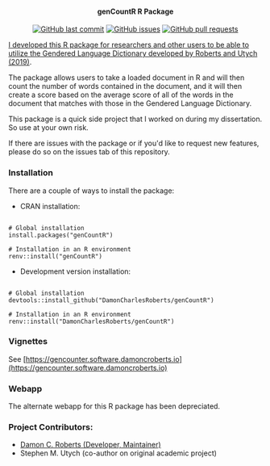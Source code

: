 <h4 align="center">genCountR R Package</h4>
<p align="center">
    <a href="https://github.com/DamonCharlesRoberts/genCountR/commits/main">
    <img src="https://img.shields.io/github/last-commit/DamonCharlesRoberts/genCountR.svg?style=flat-square&logo=github&logoColor=white"
         alt="GitHub last commit"></a>
    <a href="https://github.com/DamonCharlesRoberts/genCountR/issues">
    <img src="https://img.shields.io/github/issues-raw/DamonCharlesRoberts/genCountR.svg?style=flat-square&logo=github&logoColor=white"
         alt="GitHub issues"></a>
    <a href="https://github.com/DamonCharlesRoberts/genCountR/pulls">
    <img src="https://img.shields.io/github/issues-pr-raw/DamonCharlesRoberts/genCountR.svg?style=flat-square&logo=github&logoColor=white"
         alt="GitHub pull requests"></a>
   <a href = "https://github.com/DamonCharlesRoberts/genCountR/actions/workflows/publish.yml">
</p>

I developed this R package for researchers and other users to be able to utilize the Gendered Language Dictionary developed by [Roberts and Utych (2019)](https://journals.sagepub.com/doi/full/10.1177/1065912919874883).

The package allows users to take a loaded document in R and will then count the number of words contained in the document, and it will then create a score based on the average score of all of the words in the document that matches with those in the Gendered Language Dictionary.

This package is a quick side project that I worked on during my dissertation. So use at your own risk.

If there are issues with the package or if you'd like to request new features, please do so on the issues tab of this repository.

### Installation

There are a couple of ways to install the package:

- CRAN installation:

```

# Global installation
install.packages("genCountR")

# Installation in an R environment
renv::install("genCountR")

```

- Development version installation:

```

# Global installation
devtools::install_github("DamonCharlesRoberts/genCountR")

# Installation in an R environment
renv::install("DamonCharlesRoberts/genCountR")

```

### Vignettes

See [https://gencounter.software.damoncroberts.io](https://gencounter.software.damoncroberts.io)

### Webapp

The alternate webapp for this R package has been depreciated. 
 
### Project Contributors:

<ul>
	<li> <a href="https://github.com/DamonCharlesRoberts/">Damon C. Roberts (Developer, Maintainer)</a> </li>
	<li>Stephen M. Utych (co-author on original academic project) </li>
</ul>
